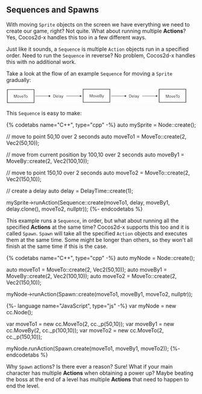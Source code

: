 ## Sequences and Spawns
With moving `Sprite` objects on the screen we have everything we need to create
our game, right? Not quite. What about running multiple __Actions__? Yes,
Cocos2d-x handles this too in a few different ways.

Just like it sounds, a `Sequence` is multiple `Action` objects run in a specified
order. Need to run the `Sequence` in reverse? No problem, Cocos2d-x handles
this with no additional work.

Take a look at the flow of an example `Sequence` for moving a `Sprite`
gradually:

![](basic_concepts-img/2_sequence_scaled.png "")

This `Sequence` is easy to make:

{% codetabs name="C++", type="cpp" -%}
auto mySprite = Node::create();

// move to point 50,10 over 2 seconds
auto moveTo1 = MoveTo::create(2, Vec2(50,10));

// move from current position by 100,10 over 2 seconds
auto moveBy1 = MoveBy::create(2, Vec2(100,10));

// move to point 150,10 over 2 seconds
auto moveTo2 = MoveTo::create(2, Vec2(150,10));

// create a delay
auto delay = DelayTime::create(1);

mySprite->runAction(Sequence::create(moveTo1, delay, moveBy1, delay.clone(),
moveTo2, nullptr));
{%- endcodetabs %}

This example runs a `Sequence`, in order, but what about running all the
specified __Actions__ at the same time? Cocos2d-x supports this too and it
is called `Spawn`. `Spawn` will take all the specified `Action` objects and
executes them at the same time. Some might be longer than others, so they won't
all finish at the same time if this is the case.

{% codetabs name="C++", type="cpp" -%}
auto myNode = Node::create();

auto moveTo1 = MoveTo::create(2, Vec2(50,10));
auto moveBy1 = MoveBy::create(2, Vec2(100,10));
auto moveTo2 = MoveTo::create(2, Vec2(150,10));

myNode->runAction(Spawn::create(moveTo1, moveBy1, moveTo2, nullptr));

{%- language name="JavaScript", type="js" -%}
var myNode = new cc.Node();

var moveTo1 = new cc.MoveTo(2, cc._p(50,10));
var moveBy1 = new cc.MoveBy(2, cc._p(100,10));
var moveTo2 = new cc.MoveTo(2, cc._p(150,10));

myNode.runAction(Spawn.create(moveTo1, moveBy1, moveTo2));
{%- endcodetabs %}

Why `Spawn` actions? Is there ever a reason? Sure! What if your main
character has multiple __Actions__ when obtaining a power up? Maybe beating
the boss at the end of a level has multiple __Actions__ that need to happen
to end the level.
